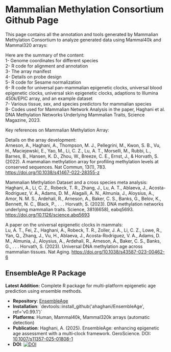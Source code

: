# Mammalian Methylation Consortium Github Page


This page contains all the annotation and tools generated by Mammalian Methylation Consortium to analyze generated data using Mammal40k and Mammal320 arrays:

Here are the summary of the content:  
1- Genome coordinates for different species  
2- R code for alignment and annotation  
3- The array manifest  
4- Details on probe design  
5- R code for Sesame normalization  
6- R code for universal pan-mammalian epigenetic clocks, universal blood epigenetic clocks, universal skin epigenetic clocks, adaptions to Illumina 450k/EPIC array, and an example dataset  
7- Various tissue, sex, and species predictors for mammalian species  
8- Codes used for Mammalian Network Analysis in the paper, Haghani et al. DNA Methylation Networks Underlying Mammalian Traits, Science Magazine, 2023.  


Key references on Mammalian Methylation Array:

Details on the array development:  
Arneson, A., Haghani, A., Thompson, M. J., Pellegrini, M., Kwon, S. B., Vu, H., Maciejewski, E., Yao, M., Li, C. Z., Lu, A. T., Morselli, M., Rubbi, L., Barnes, B., Hansen, K. D., Zhou, W., Breeze, C. E., Ernst, J., & Horvath, S. (2022). A mammalian methylation array for profiling methylation levels at conserved sequences. Nat Commun, 13(1), 783. https://doi.org/10.1038/s41467-022-28355-z 

Mammalian Methylation Dataset and a cross species meta analysis:  
Haghani, A., Li, C. Z., Robeck, T. R., Zhang, J., Lu, A. T., Ablaeva, J., Acosta-Rodriguez, V. A., Adams, D. M., Alagaili, A. N., Almunia, J., Aloysius, A., Amor, N. M. S., Ardehali, R., Arneson, A., Baker, C. S., Banks, G., Belov, K., Bennett, N. C., Black, P., . . . Horvath, S. (2023). DNA methylation networks underlying mammalian traits. Science, 381(6658), eabq5693. https://doi.org/10.1126/science.abq5693 

A paper on the universal epigenetic clocks in mammals:  
Lu, A. T., Fei, Z., Haghani, A., Robeck, T. R., Zoller, J. A., Li, C. Z., Lowe, R., Yan, Q., Zhang, J., Vu, H., Ablaeva, J., Acosta-Rodriguez, V. A., Adams, D. M., Almunia, J., Aloysius, A., Ardehali, R., Arneson, A., Baker, C. S., Banks, G., . . . Horvath, S. (2023). Universal DNA methylation age across mammalian tissues. Nat Aging. https://doi.org/10.1038/s43587-023-00462-6 

## EnsembleAge R Package

**Latest Addition:** Complete R package for multi-platform epigenetic age prediction using ensemble methods.

- **Repository**: [EnsembleAge](./EnsembleAge/)
- **Installation**: \`devtools::install_github('ahaghani/EnsembleAge', ref='v0.99.1')\`
- **Platforms**: Human, Mammal40k, Mammal320k arrays (automatic detection)
- **Publication**: Haghani, A. (2025). EnsembleAge: enhancing epigenetic age assessment with a multi‑clock framework. GeroScience. DOI: [10.1007/s11357-025-01808-1](https://doi.org/10.1007/s11357-025-01808-1)
- **DOI**: [![DOI](https://zenodo.org/badge/DOI/10.5281/zenodo.16814673.svg)](https://doi.org/10.5281/zenodo.16814673)
